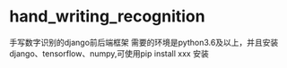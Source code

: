 # hand_writing_recognition
手写数字识别的django前后端框架
需要的环境是python3.6及以上，并且安装django、tensorflow、numpy,可使用pip install xxx 安装
